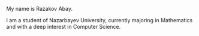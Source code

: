 My name is Razakov Abay.

I am a student of Nazarbayev University, currently majoring in Mathematics and with a deep interest in Computer Science. 




<!---
AbayR/AbayR is a ✨ special ✨ repository because its `README.md` (this file) appears on your GitHub profile.
You can click the Preview link to take a look at your changes.
--->
